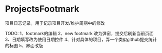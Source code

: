 # ProjectsFootmark
项目日志记录，用于记录项目开发/维护周期中的修改

TODO:
1、footmark的编辑
2、new footmark 改为弹窗，提交后刷新当前页面
3、日期填写改为使用日期控件
4、针对具体的项目，弄一个类似github提交统计的标图
5、界面改版
